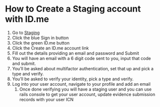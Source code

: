 # How to Create a Staging account with ID.me
1. Go to [Staging](https://staging.va.gov/)
2. Click the blue Sign in button 
3. Click the green ID.me button
4. Click the Create an ID.me account link
5. Fill out the details providing an email and password and Submit
6. You will have an email with a 6 digit code sent to you, input that code and submit.
7. You’ll be asked about multifactor authentication, set that up and pick a type and verify.
8. You’ll be asked to verify your identity, pick a type and verify.
10. Log into your user account, navigate to your profile and add an email
    1. Once done verifying you will have a staging user and you can use rails console to get your user account, update evidence submission records with your user ICN
